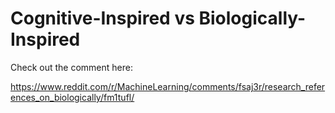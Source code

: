 # Cognitive-Inspired vs Biologically-Inspired

Check out the comment here:

https://www.reddit.com/r/MachineLearning/comments/fsaj3r/research_references_on_biologically/fm1tufl/
